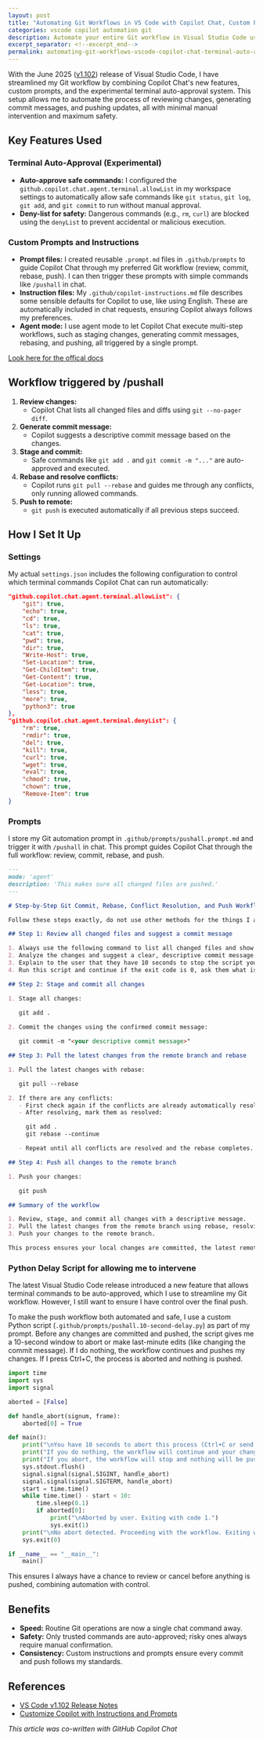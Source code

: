 ```yaml
---
layout: post
title: "Automating Git Workflows in VS Code with Copilot Chat, Custom Prompts, and Terminal Auto-Approval"
categories: vscode copilot automation git
description: Automate your entire Git workflow in Visual Studio Code using Copilot Chat, custom prompts, and the new terminal auto-approval feature
excerpt_separator: <!--excerpt_end-->
permalink: automating-git-workflows-vscode-copilot-chat-terminal-auto-approval
---
```


With the June 2025 ([v1.102](https://code.visualstudio.com/updates/v1_102#_terminal-auto-approval-experimental)) release of Visual Studio Code, I have streamlined my Git workflow by combining Copilot Chat's new features, custom prompts, and the experimental terminal auto-approval system. This setup allows me to automate the process of reviewing changes, generating commit messages, and pushing updates, all with minimal manual intervention and maximum safety.<!--excerpt_end-->

## Key Features Used

### Terminal Auto-Approval (Experimental)

- **Auto-approve safe commands:** I configured the `github.copilot.chat.agent.terminal.allowList` in my workspace settings to automatically allow safe commands like `git status`, `git log`, `git add`, and `git commit` to run without manual approval.
- **Deny-list for safety:** Dangerous commands (e.g., `rm`, `curl`) are blocked using the `denyList` to prevent accidental or malicious execution.

### Custom Prompts and Instructions

- **Prompt files:** I created reusable `.prompt.md` files in `.github/prompts` to guide Copilot Chat through my preferred Git workflow (review, commit, rebase, push). I can then trigger these prompts with simple commands like `/pushall` in chat.
- **Instruction files:** My `.github/copilot-instructions.md` file describes some sensible defaults for Copilot to use, like using English. These are automatically included in chat requests, ensuring Copilot always follows my preferences.
- **Agent mode:** I use agent mode to let Copilot Chat execute multi-step workflows, such as staging changes, generating commit messages, rebasing, and pushing, all triggered by a single prompt.

[Look here for the offical docs](https://code.visualstudio.com/docs/copilot/copilot-customization)

## Workflow triggered by /pushall

1. **Review changes:**
   - Copilot Chat lists all changed files and diffs using `git --no-pager diff`.
2. **Generate commit message:**
   - Copilot suggests a descriptive commit message based on the changes.
3. **Stage and commit:**
   - Safe commands like `git add .` and `git commit -m "..."` are auto-approved and executed.
4. **Rebase and resolve conflicts:**
   - Copilot runs `git pull --rebase` and guides me through any conflicts, only running allowed commands.
5. **Push to remote:**
   - `git push` is executed automatically if all previous steps succeed.

## How I Set It Up

### Settings

My actual `settings.json` includes the following configuration to control which terminal commands Copilot Chat can run automatically:

```json
"github.copilot.chat.agent.terminal.allowList": {
    "git": true,
    "echo": true,
    "cd": true,
    "ls": true,
    "cat": true,
    "pwd": true,
    "dir": true,
    "Write-Host": true,
    "Set-Location": true,
    "Get-ChildItem": true,
    "Get-Content": true,
    "Get-Location": true,
    "less": true,
    "more": true,
    "python3": true
},
"github.copilot.chat.agent.terminal.denyList": {
    "rm": true,
    "rmdir": true,
    "del": true,
    "kill": true,
    "curl": true,
    "wget": true,
    "eval": true,
    "chmod": true,
    "chown": true,
    "Remove-Item": true
}
```

### Prompts

I store my Git automation prompt in `.github/prompts/pushall.prompt.md` and trigger it with `/pushall` in chat. This prompt guides Copilot Chat through the full workflow: review, commit, rebase, and push.

```markdown
---
mode: 'agent'
description: 'This makes sure all changed files are pushed.'
---

# Step-by-Step Git Commit, Rebase, Conflict Resolution, and Push Workflow

Follow these steps exactly, do not use other methods for the things I am asking and do not skip any part, unless it conflicts with being a responsible AI.

## Step 1: Review all changed files and suggest a commit message

1. Always use the following command to list all changed files and show the diffs, even if you think there are no changed files: `git --no-pager diff`
2. Analyze the changes and suggest a clear, descriptive commit message.
3. Explain to the user that they have 10 seconds to stop the script you are about to start and you will continue if they do not.
4. Run this script and continue if the exit code is 0, ask them what is wrong if the exit code is 1: `python3 /workspaces/rvanmaanen.github.io/.github/prompts/pushall.10-second-delay.py`

## Step 2: Stage and commit all changes

1. Stage all changes:

   git add .
   
2. Commit the changes using the confirmed commit message:

   git commit -m "<your descriptive commit message>"

## Step 3: Pull the latest changes from the remote branch and rebase

1. Pull the latest changes with rebase:

   git pull --rebase

2. If there are any conflicts:
   - First check again if the conflicts are already automatically resolved or can be automatically resolved. If so, continue with resolving and proceed.
   - After resolving, mark them as resolved:

     git add .
     git rebase --continue

   - Repeat until all conflicts are resolved and the rebase completes.

## Step 4: Push all changes to the remote branch

1. Push your changes:

   git push

## Summary of the workflow

1. Review, stage, and commit all changes with a descriptive message.
2. Pull the latest changes from the remote branch using rebase, resolving any conflicts as needed.
3. Push your changes to the remote branch.

This process ensures your local changes are committed, the latest remote changes are integrated, all conflicts are resolved, and your commit history remains clean and linear.
```

### Python Delay Script for allowing me to intervene

The latest Visual Studio Code release introduced a new feature that allows terminal commands to be auto-approved, which I use to streamline my Git workflow. However, I still want to ensure I have control over the final push.

To make the push workflow both automated and safe, I use a custom Python script (`.github/prompts/pushall.10-second-delay.py`) as part of my prompt. Before any changes are committed and pushed, the script gives me a 10-second window to abort or make last-minute edits (like changing the commit message). If I do nothing, the workflow continues and pushes my changes. If I press Ctrl+C, the process is aborted and nothing is pushed.

```python
import time
import sys
import signal

aborted = [False]

def handle_abort(signum, frame):
    aborted[0] = True

def main():
    print("\nYou have 10 seconds to abort this process (Ctrl+C or send SIGTERM) if you want to stop the push workflow.")
    print("If you do nothing, the workflow will continue and your changes will be committed and pushed.")
    print("If you abort, the workflow will stop and nothing will be pushed.\n")
    sys.stdout.flush()
    signal.signal(signal.SIGINT, handle_abort)
    signal.signal(signal.SIGTERM, handle_abort)
    start = time.time()
    while time.time() - start < 10:
        time.sleep(0.1)
        if aborted[0]:
            print("\nAborted by user. Exiting with code 1.")
            sys.exit(1)
    print("\nNo abort detected. Proceeding with the workflow. Exiting with code 0.")
    sys.exit(0)

if __name__ == "__main__":
    main()
```

This ensures I always have a chance to review or cancel before anything is pushed, combining automation with control.

## Benefits

- **Speed:** Routine Git operations are now a single chat command away.
- **Safety:** Only trusted commands are auto-approved; risky ones always require manual confirmation.
- **Consistency:** Custom instructions and prompts ensure every commit and push follows my standards.

## References

- [VS Code v1.102 Release Notes](https://code.visualstudio.com/updates/v1_102#_terminal-auto-approval-experimental)
- [Customize Copilot with Instructions and Prompts](https://code.visualstudio.com/docs/copilot/copilot-customization)

*This article was co-written with GitHub Copilot Chat*
